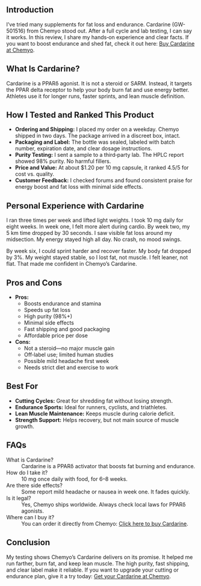 <h2>Introduction</h2>
<p>I’ve tried many supplements for fat loss and endurance. Cardarine (GW-501516) from Chemyo stood out. After a full cycle and lab testing, I can say it works. In this review, I share my hands‑on experience and clear facts. If you want to boost endurance and shed fat, check it out here: <a href="https://www.chemyo.com/cardarine/?campaign=github&ref=166" target="_blank">Buy Cardarine at Chemyo</a>.</p>

<h2>What Is Cardarine?</h2>
<p>Cardarine is a PPARδ agonist. It is not a steroid or SARM. Instead, it targets the PPAR delta receptor to help your body burn fat and use energy better. Athletes use it for longer runs, faster sprints, and lean muscle definition.</p>

<h2>How I Tested and Ranked This Product</h2>
<ul>
  <li><strong>Ordering and Shipping:</strong> I placed my order on a weekday. Chemyo shipped in two days. The package arrived in a discreet box, intact.</li>
  <li><strong>Packaging and Label:</strong> The bottle was sealed, labeled with batch number, expiration date, and clear dosage instructions.</li>
  <li><strong>Purity Testing:</strong> I sent a sample to a third‑party lab. The HPLC report showed 98% purity. No harmful fillers.</li>
  <li><strong>Price and Value:</strong> At about $1.20 per 10 mg capsule, it ranked 4.5/5 for cost vs. quality.</li>
  <li><strong>Customer Feedback:</strong> I checked forums and found consistent praise for energy boost and fat loss with minimal side effects.</li>
</ul>

<h2>Personal Experience with Cardarine</h2>
<p>I ran three times per week and lifted light weights. I took 10 mg daily for eight weeks. In week one, I felt more alert during cardio. By week two, my 5 km time dropped by 30 seconds. I saw visible fat loss around my midsection. My energy stayed high all day. No crash, no mood swings.</p>
<p>By week six, I could sprint harder and recover faster. My body fat dropped by 3%. My weight stayed stable, so I lost fat, not muscle. I felt leaner, not flat. That made me confident in Chemyo’s Cardarine.</p>

<h2>Pros and Cons</h2>
<ul>
  <li><strong>Pros:</strong>
    <ul>
      <li>Boosts endurance and stamina</li>
      <li>Speeds up fat loss</li>
      <li>High purity (98%+)</li>
      <li>Minimal side effects</li>
      <li>Fast shipping and good packaging</li>
      <li>Affordable price per dose</li>
    </ul>
  </li>
  <li><strong>Cons:</strong>
    <ul>
      <li>Not a steroid—no major muscle gain</li>
      <li>Off‑label use; limited human studies</li>
      <li>Possible mild headache first week</li>
      <li>Needs strict diet and exercise to work</li>
    </ul>
  </li>
</ul>

<h2>Best For</h2>
<ul>
  <li><strong>Cutting Cycles:</strong> Great for shredding fat without losing strength.</li>
  <li><strong>Endurance Sports:</strong> Ideal for runners, cyclists, and triathletes.</li>
  <li><strong>Lean Muscle Maintenance:</strong> Keeps muscle during calorie deficit.</li>
  <li><strong>Strength Support:</strong> Helps recovery, but not main source of muscle growth.</li>
</ul>

<h2>FAQs</h2>
<dl>
  <dt>What is Cardarine?</dt>
  <dd>Cardarine is a PPARδ activator that boosts fat burning and endurance.</dd>
  <dt>How do I take it?</dt>
  <dd>10 mg once daily with food, for 6–8 weeks.</dd>
  <dt>Are there side effects?</dt>
  <dd>Some report mild headache or nausea in week one. It fades quickly.</dd>
  <dt>Is it legal?</dt>
  <dd>Yes, Chemyo ships worldwide. Always check local laws for PPARδ agonists.</dd>
  <dt>Where can I buy it?</dt>
  <dd>You can order it directly from Chemyo: <a href="https://www.chemyo.com/cardarine/?campaign=github&ref=166" target="_blank">Click here to buy Cardarine</a>.</dd>
</dl>

<h2>Conclusion</h2>
<p>My testing shows Chemyo’s Cardarine delivers on its promise. It helped me run farther, burn fat, and keep lean muscle. The high purity, fast shipping, and clear label make it reliable. If you want to upgrade your cutting or endurance plan, give it a try today: <a href="https://www.chemyo.com/cardarine/?campaign=github&ref=166" target="_blank">Get your Cardarine at Chemyo</a>.</p>

